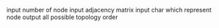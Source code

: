 input number of node
input adjacency matrix
input char which represent node 
output all possible topology order
